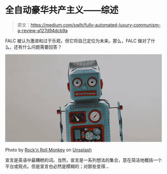 # 全自动豪华共产主义——综述

> 原文：<https://medium.com/swlh/fully-automated-luxury-communism-a-review-a127d94dcb9a>

FALC 被认为激进和过于乐观，但它将自己定位为未来。那么，FALC 做对了什么，还有什么问题需要回答？

![](img/d799090734b04fe8ce3f4ab3f789569d.png)

Photo by [Rock'n Roll Monkey](https://unsplash.com/@rocknrollmonkey?utm_source=medium&utm_medium=referral) on [Unsplash](https://unsplash.com?utm_source=medium&utm_medium=referral)

宣言是英语中最糟糕的词。当然，宣言是一系列想法的集合，意在简洁地概括一个平台或观点。但是宣言也必然是模糊的；对那些变得…